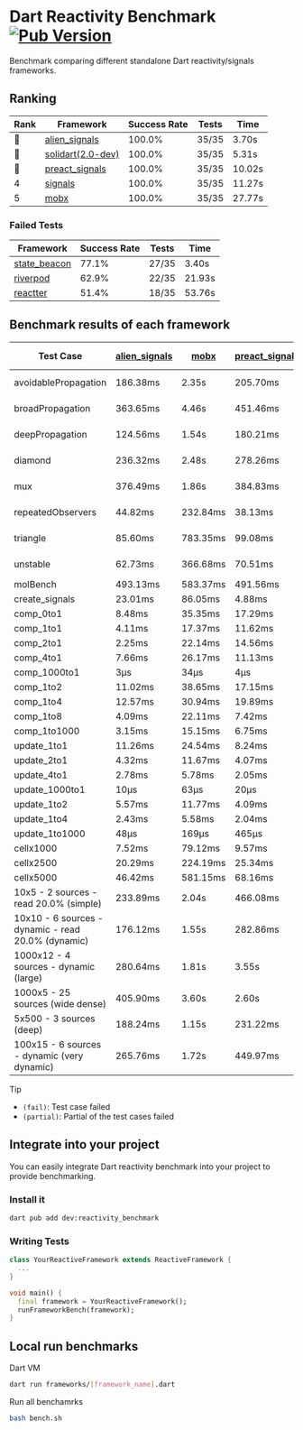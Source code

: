 # Dart Reactivity Benchmark [![Pub Version](https://img.shields.io/pub/v/reactivity_benchmark)](https://pub.dev/packages/reactivity_benchmark)

Benchmark comparing different standalone Dart reactivity/signals frameworks.

## Ranking

<!-- ranking start -->
| Rank | Framework | Success Rate | Tests | Time |
|------|-----------|--------------|-------|------|
| 🥇 | [alien_signals](https://github.com/medz/alien-signals-dart) | 100.0% | 35/35 | 3.70s |
| 🥈 | [solidart(2.0-dev)](https://github.com/nank1ro/solidart/tree/dev) | 100.0% | 35/35 | 5.31s |
| 🥉 | [preact_signals](https://pub.dev/packages/preact_signals) | 100.0% | 35/35 | 10.02s |
| 4 | [signals](https://github.com/rodydavis/signals.dart) | 100.0% | 35/35 | 11.27s |
| 5 | [mobx](https://github.com/mobxjs/mobx.dart) | 100.0% | 35/35 | 27.77s |

<!-- ranking end -->

### **Failed Tests**

<!-- fail start -->
| Framework | Success Rate | Tests | Time |
|-----------|--------------|-------|------|
| [state_beacon](https://github.com/jinyus/dart_beacon) | 77.1% | 27/35 | 3.40s |
| [riverpod](https://github.com/rrousselGit/riverpod) | 62.9% | 22/35 | 21.93s |
| [reactter](https://github.com/2devs-team/reactter) | 51.4% | 18/35 | 53.76s |

<!-- fail end -->

## Benchmark results of each framework

<!-- test-case start -->
| Test Case | [alien_signals](https://github.com/medz/alien-signals-dart) | [mobx](https://github.com/mobxjs/mobx.dart) | [preact_signals](https://pub.dev/packages/preact_signals) | [reactter](https://github.com/2devs-team/reactter) | [riverpod](https://github.com/rrousselGit/riverpod) | [signals](https://github.com/rodydavis/signals.dart) | [solidart(2.0-dev)](https://github.com/nank1ro/solidart/tree/dev) | [state_beacon](https://github.com/jinyus/dart_beacon) |
|---|---|---|---|---|---|---|---|---|
| avoidablePropagation | 186.38ms | 2.35s | 205.70ms | 1.25s | 1.37s | 209.58ms | 269.83ms | 149.13ms (fail) |
| broadPropagation | 363.65ms | 4.46s | 451.46ms | 4.99s | 79.01ms (fail) | 458.59ms | 503.92ms | 6.04ms (fail) |
| deepPropagation | 124.56ms | 1.54s | 180.21ms | 4.00s | 1.88s (fail) | 178.01ms | 168.21ms | 138.43ms (fail) |
| diamond | 236.32ms | 2.48s | 278.26ms | 14.03s (fail) | 2.54s (fail) | 283.83ms | 361.28ms | 184.30ms (fail) |
| mux | 376.49ms | 1.86s | 384.83ms | 1.02s | 563.78ms (fail) | 405.52ms | 437.31ms | 192.81ms (fail) |
| repeatedObservers | 44.82ms | 232.84ms | 38.13ms | 9.74s | 386.05ms (fail) | 45.66ms | 81.58ms | 52.08ms (fail) |
| triangle | 85.60ms | 783.35ms | 99.08ms | 4.52s | 902.40ms (fail) | 102.64ms | 114.64ms | 85.01ms (fail) |
| unstable | 62.73ms | 366.68ms | 70.51ms | 7.64s | 618.15ms (fail) | 73.20ms | 96.04ms | 344.82ms (fail) |
| molBench | 493.13ms | 583.37ms | 491.56ms | 5.90s | 12.24ms | 483.51ms | 492.56ms | 1.43ms |
| create_signals | 23.01ms | 86.05ms | 4.88ms | 13.34ms | 23.13ms | 24.80ms | 93.09ms | 66.41ms |
| comp_0to1 | 8.48ms | 35.35ms | 17.29ms | 13.68ms | 13.18ms | 10.73ms | 36.43ms | 55.55ms |
| comp_1to1 | 4.11ms | 17.37ms | 11.62ms | 99.56ms | 22.45ms | 24.51ms | 50.55ms | 53.61ms |
| comp_2to1 | 2.25ms | 22.14ms | 14.56ms | 72.37ms | 31.11ms | 20.70ms | 36.69ms | 37.52ms |
| comp_4to1 | 7.66ms | 26.17ms | 11.13ms | 85.23ms | 9.71ms | 6.42ms | 14.05ms | 16.11ms |
| comp_1000to1 | 3μs | 34μs | 4μs | 59.32ms | 5μs | 5μs | 30μs | 43μs |
| comp_1to2 | 11.02ms | 38.65ms | 17.15ms | 66.89ms | 12.85ms | 17.88ms | 26.89ms | 45.07ms |
| comp_1to4 | 12.57ms | 30.94ms | 19.89ms | 99.18ms | 25.50ms | 7.50ms | 27.04ms | 44.25ms |
| comp_1to8 | 4.09ms | 22.11ms | 7.42ms | 116.37ms | 6.39ms | 6.48ms | 25.70ms | 43.35ms |
| comp_1to1000 | 3.15ms | 15.15ms | 6.75ms | 47.90ms | 5.94ms | 4.42ms | 14.99ms | 38.72ms |
| update_1to1 | 11.26ms | 24.54ms | 8.24ms | N/A | 83.36ms | 9.22ms | 16.13ms | 5.71ms |
| update_2to1 | 4.32ms | 11.67ms | 4.07ms | N/A | 51.10ms | 4.60ms | 7.93ms | 2.90ms |
| update_4to1 | 2.78ms | 5.78ms | 2.05ms | N/A | 21.70ms | 2.31ms | 4.15ms | 1.50ms |
| update_1000to1 | 10μs | 63μs | 20μs | N/A | 182μs | 22μs | 40μs | 15μs |
| update_1to2 | 5.57ms | 11.77ms | 4.09ms | N/A | 43.08ms | 4.91ms | 8.11ms | 2.94ms |
| update_1to4 | 2.43ms | 5.58ms | 2.04ms | N/A | 20.37ms | 2.28ms | 4.02ms | 1.46ms |
| update_1to1000 | 48μs | 169μs | 465μs | N/A | 123μs | 43μs | 158μs | 393μs |
| cellx1000 | 7.52ms | 79.12ms | 9.57ms | N/A | N/A | 9.46ms | 11.22ms | 5.08ms |
| cellx2500 | 20.29ms | 224.19ms | 25.34ms | N/A | N/A | 30.70ms | 30.41ms | 25.59ms |
| cellx5000 | 46.42ms | 581.15ms | 68.16ms | N/A | N/A | 57.92ms | 75.61ms | 62.79ms |
| 10x5 - 2 sources - read 20.0% (simple) | 233.89ms | 2.04s | 466.08ms | N/A | 2.15s | 506.03ms | 357.69ms | 239.36ms |
| 10x10 - 6 sources - dynamic - read 20.0% (dynamic) | 176.12ms | 1.55s | 282.86ms | N/A | 1.43s (partial) | 276.55ms | 252.83ms | 200.40ms |
| 1000x12 - 4 sources - dynamic (large) | 280.64ms | 1.81s | 3.55s | N/A | 2.45s (partial) | 3.76s | 459.86ms | 334.63ms |
| 1000x5 - 25 sources (wide dense) | 405.90ms | 3.60s | 2.60s | N/A | 4.04s | 3.53s | 591.86ms | 500.08ms |
| 5x500 - 3 sources (deep) | 188.24ms | 1.15s | 231.22ms | N/A | 1.34s | 226.31ms | 256.28ms | 205.23ms |
| 100x15 - 6 sources - dynamic (very dynamic) | 265.76ms | 1.72s | 449.97ms | N/A | 1.80s (partial) | 486.80ms | 378.01ms | 256.92ms |

<!-- test-case end -->

> [!TIP]
> - `(fail)`: Test case failed
> - `(partial)`: Partial of the test cases failed

## Integrate into your project

You can easily integrate Dart reactivity benchmark into your project to provide benchmarking.

### Install it

```bash
dart pub add dev:reactivity_benchmark
```

### Writing Tests

```dart
class YourReactiveFramework extends ReactiveFramework {
  ...
}

void main() {
  final framework = YourReactiveFramework();
  runFrameworkBench(framework);
}
```

## Local run benchmarks

Dart VM
```bash
dart run frameworks/[framework_name].dart
```

Run all benchamrks
```bash
bash bench.sh
```
